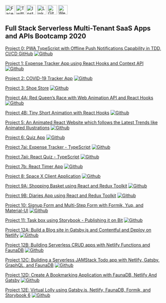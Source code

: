<a href="https://www.facebook.com/raoakif" target="_blank"><img src="https://raw.githubusercontent.com/arturssmirnovs/arturssmirnovs/master/fb.png" alt="Facebook" width="30"></a>
<a href="https://twitter.com/raoakif" target="_blank"><img src="https://raw.githubusercontent.com/arturssmirnovs/arturssmirnovs/master/tw.png" alt="Twitter" width="30"></a>
<a href="https://www.instagram.com/raoakif/" target="_blank"><img src="https://raw.githubusercontent.com/arturssmirnovs/arturssmirnovs/master/ig.png" alt="Instagram" width="30"></a>
<a href="https://www.linkedin.com/in/raoakif/" target="_blank"><img src="https://raw.githubusercontent.com/arturssmirnovs/arturssmirnovs/master/in.png" alt="LinkedIn" width="30"></a>
<a href="https://github.com/raoakif" target="_blank"><img src="https://raw.githubusercontent.com/arturssmirnovs/arturssmirnovs/master/git.png" alt="GitHub" width="30"></a>
<a href="https://bootcamp2020project0.netlify.app/" target="_blank"><img src="https://raw.githubusercontent.com/arturssmirnovs/arturssmirnovs/master/www.png" alt="Website" width="30"></a>



## Full Stack Serverless Multi-Tenant SaaS Apps and APIs Bootcamp 2020


[Project 0: PWA TypeScript with Offline Push Notifications Capability in TDD, CI/CD GitHub](https://bootcamp2020project0.netlify.app/) [![Github](https://img.shields.io/badge/-Github-000?style=flat&logo=Github&logoColor=white)](https://github.com/RaoAkif/PanacloudBootcamp2020/tree/main)


[Project 1: Expense Tracker App using React Hooks and Context API](http://bootcamping2020project1.surge.sh/) [![Github](https://img.shields.io/badge/-Github-000?style=flat&logo=Github&logoColor=white)](https://github.com/RaoAkif/PanacloudBootcamp2020/tree/001_ExpenseTracker)


[Project 2: COVID-19 Tracker App](http://bootcamping2020project2.surge.sh/) [![Github](https://img.shields.io/badge/-Github-000?style=flat&logo=Github&logoColor=white)](https://github.com/RaoAkif/PanacloudBootcamp2020/tree/002_COVID19Tracker)


[Project 3: Shoe Store](http://bootcamping2020project3.surge.sh/) [![Github](https://img.shields.io/badge/-Github-000?style=flat&logo=Github&logoColor=white)](https://github.com/RaoAkif/PanacloudBootcamp2020/tree/003_ShoeStore)



[Project 4A: Red Queen’s Race with Web Animation API and React Hooks](http://bootcamping2020project4a.surge.sh/) [![Github](https://img.shields.io/badge/-Github-000?style=flat&logo=Github&logoColor=white)](https://github.com/RaoAkif/PanacloudBootcamp2020/tree/004A_RedQueensRace)


[Project 4B: Tiny Short Animation with React Hooks](http://bootcamping2020project4b.surge.sh/) [![Github](https://img.shields.io/badge/-Github-000?style=flat&logo=Github&logoColor=white)](https://github.com/RaoAkif/PanacloudBootcamp2020/tree/004B_TinyShortAnimationWithReactHooks)


[Project 5: An Animated React Website which follows the Latest Trends like Animated Illustrations](http://bootcamping2020project5.surge.sh/) [![Github](https://img.shields.io/badge/-Github-000?style=flat&logo=Github&logoColor=white)](https://github.com/RaoAkif/PanacloudBootcamp2020/tree/005_AnimationReactWebsite)


[Project 6: Quiz App](http://bootcamping2020project6.surge.sh/) [![Github](https://img.shields.io/badge/-Github-000?style=flat&logo=Github&logoColor=white)](https://github.com/RaoAkif/PanacloudBootcamp2020/tree/006_QuizAppInReactTypeScript)


[Project 7ai: Expense Tracker - TypeScript](http://bootcamping2020project7ai.surge.sh/) [![Github](https://img.shields.io/badge/-Github-000?style=flat&logo=Github&logoColor=white)](https://github.com/RaoAkif/PanacloudBootcamp2020/tree/007A_ExpenseTrackerTypeScriptPWA)


[Project 7aii: React Quiz - TypeScript](http://bootcamping2020project7aii.surge.sh/) [![Github](https://img.shields.io/badge/-Github-000?style=flat&logo=Github&logoColor=white)](https://github.com/RaoAkif/PanacloudBootcamp2020/tree/007A_Quiz-AppTypeScriptPWA)

[Project 7b: React Timer App](http://bootcamping2020project7b.surge.sh/) [![Github](https://img.shields.io/badge/-Github-000?style=flat&logo=Github&logoColor=white)](https://github.com/RaoAkif/PanacloudBootcamp2020/tree/007B_ReactTimerAppTypeScriptTDD)

[Project 8: Space X Client Application](http://bootcamping2020project8.surge.sh/) [![Github](https://img.shields.io/badge/-Github-000?style=flat&logo=Github&logoColor=white)](https://github.com/RaoAkif/PanacloudBootcamp2020/tree/008_SpaceXClientApplication_ApplloClient-3%26SpaceX-API)


[Project 9A: Shopping Basket using React and Redux Toolkit](http://bootcamping2020project9a.surge.sh/) [![Github](https://img.shields.io/badge/-Github-000?style=flat&logo=Github&logoColor=white)](https://github.com/RaoAkif/PanacloudBootcamp2020/tree/009A_ShoppingBasketwithReduxToolkit)


[Project 9B: Diaries App using React and Redux Toolkit](http://bootcamping2020project9.surge.sh/) [![Github](https://img.shields.io/badge/-Github-000?style=flat&logo=Github&logoColor=white)](https://github.com/RaoAkif/PanacloudBootcamp2020/tree/009B_DiariesAppUsingReactReduxToolkitTypeScript)

[Project 10: Signup Form and Multi-Step Form with Formik, Yup, and Material-UI](http://bootcamping2020project10.surge.sh/) [![Github](https://img.shields.io/badge/-Github-000?style=flat&logo=Github&logoColor=white)](https://github.com/RaoAkif/PanacloudBootcamp2020/tree/010_MultiStepSignupFormWithFormikYupMaterialUITypeScript)

[Project 11: Task box using Storybook - Publishing it on Bit](http://bootcamping2020project11.surge.sh/) [![Github](https://img.shields.io/badge/-Github-000?style=flat&logo=Github&logoColor=white)](https://github.com/RaoAkif/PanacloudBootcamp2020/tree/011_TaskboxReactComponentTypeScriptStorybookBit)

[Project 12A: Build a Blog site in Gatsby.js and Contentful and Deploy on Netlify](https://bootcamping2020project12a.netlify.app/) [![Github](https://img.shields.io/badge/-Github-000?style=flat&logo=Github&logoColor=white)](https://github.com/RaoAkif/PanacloudBootcamp2020/tree/012A_GatsbyTypeScriptPWAGraphQLContentfulNetlifyBlog)

[Project 12B: Building Serverless CRUD apps with Netlify Functions and FaunaDB](https://bootcamping2020project12b.netlify.app/) [![Github](https://img.shields.io/badge/-Github-000?style=flat&logo=Github&logoColor=white)](https://github.com/RaoAkif/PanacloudBootcamp2020/tree/012B_ServerlessCRUDwithNetlifyFunctions%26FaunaDB)

[Project 12C: Building a Serverless JAMStack Todo app with Netlify, Gatsby, GraphQL, and FaunaDB](https://bootcamping2020project12c.netlify.app/) [![Github](https://img.shields.io/badge/-Github-000?style=flat&logo=Github&logoColor=white)](https://github.com/RaoAkif/PanacloudBootcamp2020/tree/012C_ServerlessJAMStackTodoAppNetlifyGatsbyGraphQLFaunaDB)

[Project 12D: Create A Bookmarking Application with FaunaDB, Netlify And Gatsby](https://bootcamping2020project12d.netlify.app/) [![Github](https://img.shields.io/badge/-Github-000?style=flat&logo=Github&logoColor=white)](https://github.com/RaoAkif/PanacloudBootcamp2020/tree/012D_BookmarkingApplicationWithFaunaDBNetlify)

[Project 12E: Virtual Lolly using Gatsby.js, Netlify, FaunaDB, Formik, and Storybook 6](https://bootcamping2020project12e.netlify.app/) [![Github](https://img.shields.io/badge/-Github-000?style=flat&logo=Github&logoColor=white)](https://github.com/RaoAkif/PanacloudBootcamp2020/tree/012E_Virtual-LollyGatsbyNetlifyFaunaDB)
